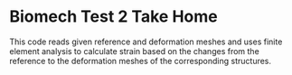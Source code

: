 # Biomech Test 2 Take Home

This code reads given reference and deformation meshes and uses finite element analysis to calculate strain based on the
changes from the reference to the deformation meshes of the corresponding structures.